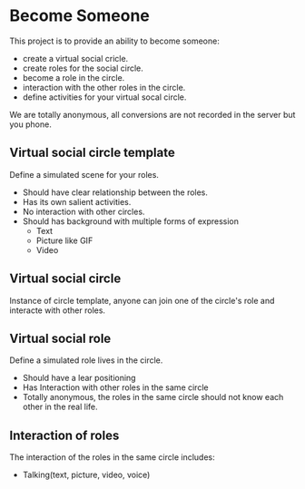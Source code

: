 # Become Someone

This project is to provide an ability to become someone:
  - create a virtual social cricle.
  - create roles for the social circle.
  - become a role in the circle.
  - interaction with the other roles in the circle.
  - define activities for your virtual socal circle.
 
We are totally anonymous, all conversions are not recorded in the server but you phone.

## Virtual social circle template
Define a simulated scene for your roles.
  - Should have clear relationship between the roles.
  - Has its own salient activities.
  - No interaction with other circles.
  - Should has background with multiple forms of expression
    - Text
    - Picture like GIF
    - Video

## Virtual social circle 
Instance of circle template, anyone can join one of the circle's role and interacte with other roles.
 
## Virtual social role
Define a simulated role lives in the circle.
  - Should have a lear positioning
  - Has Interaction with other roles in the same circle
  - Totally anonymous, the roles in the same circle should not know each other in the real life.
  
## Interaction of roles
The interaction of the roles in the same circle includes:
  - Talking(text, picture, video, voice)
